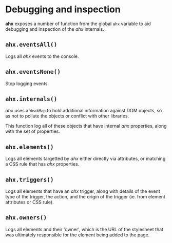 # Debugging and inspection

**ahx** exposes a number of function from the global `ahx` variable to aid
debugging and inspection of the _ahx_ internals.

## `ahx.eventsAll()`

Logs all _ahx_ events to the console.

## `ahx.eventsNone()`

Stop logging events.

## `ahx.internals()`

_ahx_ uses a `WeakMap` to hold additional information against DOM objects, so as
not to pollute the objects or conflict with other libraries.

This function log all of these objects that have internal _ahx_ properties,
along with the set of properties.

## `ahx.elements()`

Logs all elements targetted by _ahx_ either directly via attributes, or matching
a CSS rule that has _ahx_ properties.

## `ahx.triggers()`

Logs all elements that have an _ahx_ trigger, along with details of the event
type of the trigger, the action, and the origin of the trigger (ie. from element
attributes or CSS rule).

## `ahx.owners()`

Logs all elements and their 'owner', which is the URL of the stylesheet that was
ultimately responsible for the element being added to the page.
